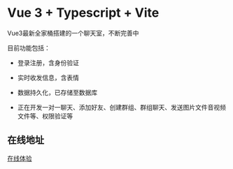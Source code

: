 # Vue 3 + Typescript + Vite

Vue3最新全家桶搭建的一个聊天室，不断完善中

目前功能包括：

+ 登录注册，含身份验证

+ 实时收发信息，含表情

+ 数据持久化，已存储至数据库

+ 正在开发一对一聊天、添加好友、创建群组、群组聊天、发送图片文件音视频文件等、权限验证等

## 在线地址

<a href="http://www.hgqweb.cn/vue3-h5/chat-room/index.html#/" target="_blank">在线体验</a>
